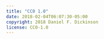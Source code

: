 ```yaml
---
title: "CC0 1.0"
date: 2018-02-04T06:07:30-05:00
copyright: 2018 Daniel F. Dickinson
license: CC0-1.0
---
```

